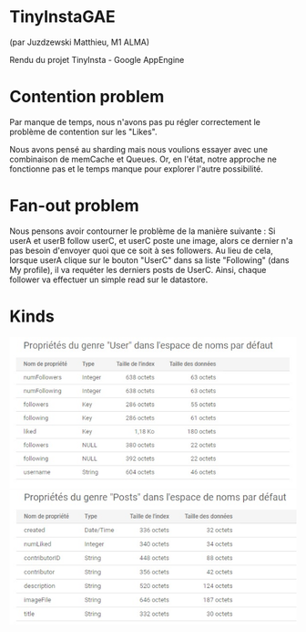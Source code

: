 # TinyInstaGAE
(par Juzdzewski Matthieu, M1 ALMA)

Rendu du projet TinyInsta -  Google AppEngine


# Contention problem

Par manque de temps, nous n'avons pas pu régler correctement
le problème de contention sur les "Likes". 

Nous avons pensé au sharding mais nous voulions essayer avec
une combinaison de memCache et Queues. Or, en l'état, notre approche
ne fonctionne pas et le temps manque pour explorer l'autre possibilité.

# Fan-out problem

Nous pensons avoir contourner le problème de la manière suivante : 
Si userA et userB follow userC, et userC poste une image, alors ce dernier n'a pas 
besoin d'envoyer quoi que ce soit à ses followers. 
Au lieu de cela, lorsque userA clique sur le bouton "UserC" dans sa liste
"Following" (dans My profile), il va requéter les derniers posts de UserC.
Ainsi, chaque follower va effectuer un simple read sur le datastore. 

# Kinds

<img src="https://github.com/Juzdzewski/TinyInstaGAE/blob/master/USERKIND.jpg">

<img src="https://github.com/Juzdzewski/TinyInstaGAE/blob/master/POSTKIND.jpg">
